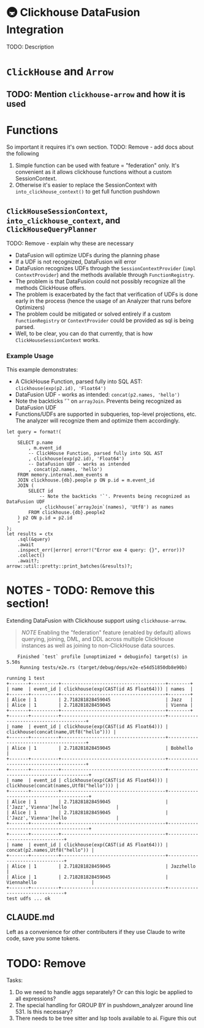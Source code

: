 # 🚇 Clickhouse DataFusion Integration

TODO: Description

# `ClickHouse` and `Arrow`

## TODO: Mention `clickhouse-arrow` and how it is used

# Functions

So important it requires it's own section.
TODO: Remove - add docs about the following
1. Simple function can be used with feature = "federation" only. It's convenient as it allows clickhouse functions without a custom SessionContext.
2. Otherwise it's easier to replace the SessionContext with `into_clickhouse_context()` to get full function pushdown

## `ClickHouseSessionContext`, `into_clickhouse_context`, and `ClickHouseQueryPlanner`

TODO: Remove - explain why these are necessary

- DataFusion will optimize UDFs during the planning phase
- If a UDF is not recognized, DataFusion will error
- DataFusion recognizes UDFs through the `SessionContextProvider` (`impl ContextProvider`) and the
  methods available through `FunctionRegistry`.
- The problem is that DataFusion could not possibly recognize all the methods ClickHouse offers.
- The problem is exacerbated by the fact that verification of UDFs is done early in the process
  (hence the usage of an Analyzer that runs before Optimizers)
- The problem could be mitigated or solved entirely if a custom `FunctionRegistry` or `ContextProvider`
  could be provided as sql is being parsed.
- Well, to be clear, you can do that currently, that is how `ClickHouseSessionContext` works.

### Example Usage

This example demonstrates:
* A ClickHouse Function, parsed fully into SQL AST: `clickhouse(exp(p2.id), 'Float64')`
* DataFusion UDF - works as intended: `concat(p2.names, 'hello')`
* Note the backticks '\`' on `arrayJoin`. Prevents being recognized as DataFusion UDF
* Functions/UDFs are supported in subqueries, top-level projections, etc. The analyzer will recognize them and optimize them accordingly.

```rust,ignore
let query = format!(
    "
    SELECT p.name
        , m.event_id
        -- ClickHouse Function, parsed fully into SQL AST
        , clickhouse(exp(p2.id), 'Float64')
        -- DataFusion UDF - works as intended
        , concat(p2.names, 'hello')
    FROM memory.internal.mem_events m
    JOIN clickhouse.{db}.people p ON p.id = m.event_id
    JOIN (
        SELECT id
            -- Note the backticks '`'. Prevents being recognized as DataFusion UDF
            , clickhouse(`arrayJoin`(names), 'Utf8') as names
        FROM clickhouse.{db}.people2
    ) p2 ON p.id = p2.id
    "
);
let results = ctx
    .sql(&query)
    .await
    .inspect_err(|error| error!("Error exe 4 query: {}", error))?
    .collect()
    .await?;
arrow::util::pretty::print_batches(&results)?;
```

# NOTES - TODO: Remove this section!

Extending DataFusion with Clickhouse support using `clickhouse-arrow`.

> *NOTE*
> Enabling the "federation" feature (enabled by default) allows querying, joining, DML, and DDL
> across multiple ClickHouse instances as well as joining to non-ClickHouse data sources.

```ignore
    Finished `test` profile [unoptimized + debuginfo] target(s) in 5.50s
     Running tests/e2e.rs (target/debug/deps/e2e-e54d51850db8e90b)

running 1 test
+-------+----------+--------------------------------------+--------+
| name  | event_id | clickhouse(exp(CAST(id AS Float64))) | names  |
+-------+----------+--------------------------------------+--------+
| Alice | 1        | 2.718281828459045                    | Jazz   |
| Alice | 1        | 2.718281828459045                    | Vienna |
+-------+----------+--------------------------------------+--------+
+-------+----------+--------------------------------------+----------------------------------------+
| name  | event_id | clickhouse(exp(CAST(id AS Float64))) | clickhouse(concat(name,Utf8("hello"))) |
+-------+----------+--------------------------------------+----------------------------------------+
| Alice | 1        | 2.718281828459045                    | Bobhello                               |
+-------+----------+--------------------------------------+----------------------------------------+
+-------+----------+--------------------------------------+-----------------------------------------+
| name  | event_id | clickhouse(exp(CAST(id AS Float64))) | clickhouse(concat(names,Utf8("hello"))) |
+-------+----------+--------------------------------------+-----------------------------------------+
| Alice | 1        | 2.718281828459045                    | ['Jazz','Vienna']hello                  |
| Alice | 1        | 2.718281828459045                    | ['Jazz','Vienna']hello                  |
+-------+----------+--------------------------------------+-----------------------------------------+
+-------+----------+--------------------------------------+--------------------------------+
| name  | event_id | clickhouse(exp(CAST(id AS Float64))) | concat(p2.names,Utf8("hello")) |
+-------+----------+--------------------------------------+--------------------------------+
| Alice | 1        | 2.718281828459045                    | Jazzhello                      |
| Alice | 1        | 2.718281828459045                    | Viennahello                    |
+-------+----------+--------------------------------------+--------------------------------+
test udfs ... ok
```

## CLAUDE.md

Left as a convenience for other contributers if they use Claude to write code, save you some tokens.

# TODO: Remove

Tasks:

1. Do we need to handle aggs separately? Or can this logic be applied to all expressions?
2. The special handling for GROUP BY in pushdown_analyzer around line 531. Is this necessary?
3. There needs to be tree sitter and lsp tools available to ai. Figure this out
